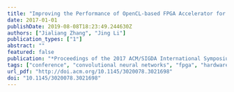 ```yaml
---
title: "Improving the Performance of OpenCL-based FPGA Accelerator for Convolutional Neural Network"
date: 2017-01-01
publishDate: 2019-08-08T18:23:49.244630Z
authors: ["Jialiang Zhang", "Jing Li"]
publication_types: ["1"]
abstract: ""
featured: false
publication: "*Proceedings of the 2017 ACM/SIGDA International Symposium on Field-Programmable Gate Arrays*"
tags: ["conference", "convolutional neural networks", "fpga", "hardware accelerator", "opencl"]
url_pdf: "http://doi.acm.org/10.1145/3020078.3021698"
doi: "10.1145/3020078.3021698"
---
```



